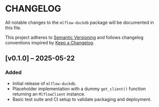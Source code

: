 # CHANGELOG

All notable changes to the `mlflow-duckdb` package will be documented in this file.

This project adheres to [Semantic Versioning](https://semver.org/) and follows changelog conventions inspired by [Keep a Changelog](https://keepachangelog.com/en/1.0.0/).

## [v0.1.0] – 2025-05-22

### Added
- Initial release of `mlflow-duckdb`.
- Placeholder implementation with a dummy `get_client()` function returning an `MlflowClient` instance.
- Basic test suite and CI setup to validate packaging and deployment.